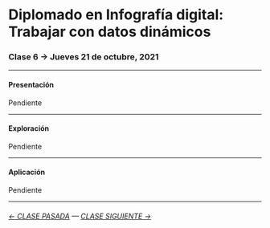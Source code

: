 # Diplomado en Infografía digital: Trabajar con datos dinámicos

### Clase 6 → Jueves 21 de octubre, 2021

- - - - - - - 

#### Presentación

Pendiente

- - - - - - - 

#### Exploración

Pendiente

- - - - - - - 

#### Aplicación

Pendiente

- - - - - - - -

###### [← CLASE PASADA](https://github.com/profesorfaco/infografia/tree/main/clase-5) — [CLASE SIGUIENTE →](https://github.com/profesorfaco/infografia/tree/main/clase-7) 